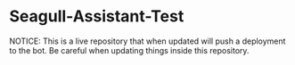 # Seagull-Assistant-Test
NOTICE: This is a live repository that when updated will push a deployment to the bot. Be careful when updating things inside this repository.
